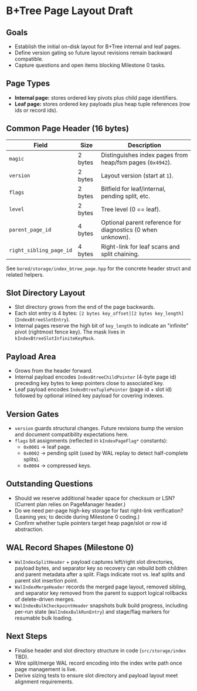 # B+Tree Page Layout Draft

## Goals
- Establish the initial on-disk layout for B+Tree internal and leaf pages.
- Define version gating so future layout revisions remain backward compatible.
- Capture questions and open items blocking Milestone 0 tasks.

## Page Types
- **Internal page:** stores ordered key pivots plus child page identifiers.
- **Leaf page:** stores ordered key payloads plus heap tuple references (row ids or record ids).

## Common Page Header (16 bytes)
| Field | Size | Description |
| ----- | ---- | ----------- |
| `magic` | 2 bytes | Distinguishes index pages from heap/fsm pages (`0x4942`). |
| `version` | 2 bytes | Layout version (start at `1`). |
| `flags` | 2 bytes | Bitfield for leaf/internal, pending split, etc. |
| `level` | 2 bytes | Tree level (0 == leaf). |
| `parent_page_id` | 4 bytes | Optional parent reference for diagnostics (0 when unknown). |
| `right_sibling_page_id` | 4 bytes | Right-link for leaf scans and split chaining. |

See `bored/storage/index_btree_page.hpp` for the concrete header struct and related helpers.

## Slot Directory Layout
- Slot directory grows from the end of the page backwards.
- Each slot entry is 4 bytes: `[2 bytes key_offset][2 bytes key_length]` (`IndexBtreeSlotEntry`).
- Internal pages reserve the high bit of `key_length` to indicate an "infinite" pivot (rightmost fence key). The mask lives in `kIndexBtreeSlotInfiniteKeyMask`.

## Payload Area
- Grows from the header forward.
- Internal payload encodes `IndexBtreeChildPointer` (4-byte page id) preceding key bytes to keep pointers close to associated key.
- Leaf payload encodes `IndexBtreeTuplePointer` (page id + slot id) followed by optional inlined key payload for covering indexes.

## Version Gates
- `version` guards structural changes. Future revisions bump the version and document compatibility expectations here.
- `flags` bit assignments (reflected in `kIndexPageFlag*` constants):
  - `0x0001` -> leaf page.
  - `0x0002` -> pending split (used by WAL replay to detect half-complete splits).
  - `0x0004` -> compressed keys.

## Outstanding Questions
- Should we reserve additional header space for checksum or LSN? (Current plan relies on PageManager header.)
- Do we need per-page high-key storage for fast right-link verification? (Leaning yes; to decide during Milestone 0 coding.)
- Confirm whether tuple pointers target heap page/slot or row id abstraction.

## WAL Record Shapes (Milestone 0)
- `WalIndexSplitHeader` + payload captures left/right slot directories, payload bytes, and separator key so recovery can rebuild both children and parent metadata after a split. Flags indicate root vs. leaf splits and parent slot insertion point.
- `WalIndexMergeHeader` records the merged page layout, removed sibling, and separator key removed from the parent to support logical rollbacks of delete-driven merges.
- `WalIndexBulkCheckpointHeader` snapshots bulk build progress, including per-run state (`WalIndexBulkRunEntry`) and stage/flag markers for resumable bulk loading.

## Next Steps
- Finalise header and slot directory structure in code (`src/storage/index` TBD).
 - Wire split/merge WAL record encoding into the index write path once page management is live.
- Derive sizing tests to ensure slot directory and payload layout meet alignment requirements.
